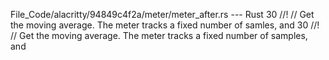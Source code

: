 File_Code/alacritty/94849c4f2a/meter/meter_after.rs --- Rust
30 //! // Get the moving average. The meter tracks a fixed number of samles, and                                                                             30 //! // Get the moving average. The meter tracks a fixed number of samples, and

